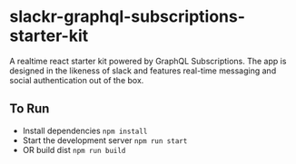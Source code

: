 # slackr-graphql-subscriptions-starter-kit
A realtime react starter kit powered by GraphQL Subscriptions. The app is designed in the likeness of slack and features real-time messaging and social authentication out of the box.

## To Run

- Install dependencies `npm install`
- Start the development server `npm run start`
- OR build dist `npm run build`
